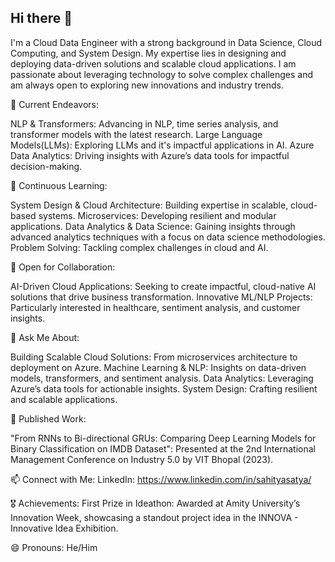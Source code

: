 ## Hi there 👋 

I'm a Cloud Data Engineer with a strong background in Data Science, Cloud Computing, and System Design. My expertise lies in designing and deploying data-driven solutions and scalable cloud applications. I am passionate about leveraging technology to solve complex challenges and am always open to exploring new innovations and industry trends.

🔭 Current Endeavors:

NLP & Transformers: Advancing in NLP, time series analysis, and transformer models with the latest research.
Large Language Models(LLMs): Exploring LLMs and it's impactful applications in AI.
Azure Data Analytics: Driving insights with Azure’s data tools for impactful decision-making.

🌱 Continuous Learning:

System Design & Cloud Architecture: Building expertise in scalable, cloud-based systems.
Microservices: Developing resilient and modular applications.
Data Analytics & Data Science: Gaining insights through advanced analytics techniques with a focus on data science methodologies.
Problem Solving: Tackling complex challenges in cloud and AI.

👥 Open for Collaboration:

AI-Driven Cloud Applications: Seeking to create impactful, cloud-native AI solutions that drive business transformation.
Innovative ML/NLP Projects: Particularly interested in healthcare, sentiment analysis, and customer insights.

💬 Ask Me About:

Building Scalable Cloud Solutions: From microservices architecture to deployment on Azure.
Machine Learning & NLP: Insights on data-driven models, transformers, and sentiment analysis.
Data Analytics: Leveraging Azure’s data tools for actionable insights.
System Design: Crafting resilient and scalable applications.

📄 Published Work:

"From RNNs to Bi-directional GRUs: Comparing Deep Learning Models for Binary Classification on IMDB Dataset": Presented at the 2nd International Management Conference on Industry 5.0 by VIT Bhopal (2023).

📫 Connect with Me:
LinkedIn: https://www.linkedin.com/in/sahityasatya/

🎖️ Achievements:
First Prize in Ideathon: Awarded at Amity University’s Innovation Week, showcasing a standout project idea in the INNOVA - Innovative Idea Exhibition.

😄 Pronouns:
He/Him

<!--
**sahitya12345/sahitya12345** is a ✨ _special_ ✨ repository because its `README.md` (this file) appears on your GitHub profile.

-->
